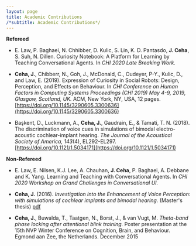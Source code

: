 ```yaml
---
layout: page
title: Academic Contributions
/*subtitle: Academic Contributions*/
---
```

**Refereed**

- E. Law, P. Baghaei, N. Chhibber, D. Kulic, S. Lin, K. D. Pantasdo, **J. Ceha**, S. Suh, N. Dillen. Curiosity Notebook: A Platform for Learning by Teaching Conversational Agents. In _CHI 2020 Late Breaking Work._

- **Ceha, J.**, Chibberr, N., Goh, J., McDonald, C., Oudeyer, P-Y., Kulic, D., and Law, E. (2019). Expression of Curiosity in Social Robots: Design, Perception, and Effects on Behaviour.  In _CHI Conference on Human Factors in Computing Systems Proceedings (CHI 2019) May 4-9, 2019, Glasgow, Scotland, UK._ ACM, New York, NY, USA, 12 pages. [https://doi.org/10.1145/3290605.3300636](https://doi.org/10.1145/3290605.3300636)

- Başkent, D., Luckmann, A., **Ceha, J.**, Gaudrain, E., & Tamati, T. N. (2018). The discrimination of voice cues in simulations of bimodal electro-acoustic cochlear-implant hearing. _The Journal of the Acoustical Society of America, 143_(4), EL292-EL297. [https://doi.org/10.1121/1.5034171](https://doi.org/10.1121/1.5034171)


**Non-Refereed**

- E. Law, E. Nilsen, K.J. Lee, A. Chauhan, **J. Ceha**, P. Baghaei, A. Debbane and K. Yang. Learning and Teaching with Conversational Agents. In _CHI 2020 Workshop on Grand Challenges in Conversational UI._

- **Ceha, J.** (2016). _Investigation into the Enhancement of Voice Perception: with simulations of cochlear implants and bimodal hearing._ (Master's thesis) [pdf](https://jceha.github.io/NewRepo/J.M.Ceha_MasterThesis2016.pdf)

- **Ceha, J.**, Buwalda, T., Taatgen, N., Borst, J., & van Vugt, M. _Theta-band phase locking after attentional blink training._ Poster presentation at the 15th NVP Winter Conference on Cognition, Brain, and Behaviour. Egmond aan Zee, the Netherlands. December 2015
